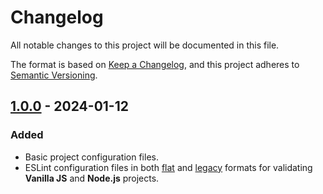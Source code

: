 # Changelog

All notable changes to this project will be documented in this file.

The format is based on [Keep a Changelog](https://keepachangelog.com/en/1.1.0/),
and this project adheres to [Semantic Versioning](https://semver.org/spec/v2.0.0.html).

## [1.0.0] - 2024-01-12

### Added

- Basic project configuration files.
- ESLint configuration files in both [flat](https://eslint.org/docs/latest/use/configure/configuration-files-new) and [legacy](https://eslint.org/docs/latest/use/configure/configuration-files) formats for validating **Vanilla JS** and **Node.js** projects.

[1.0.0]: https://github.com/koshikishi/eslint-config/releases/tag/v1.0.0
